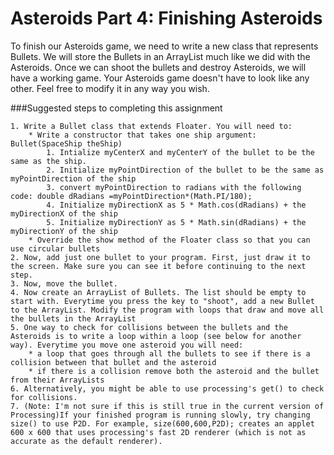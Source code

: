 # Asteroids Part 4: Finishing Asteroids

To finish our Asteroids game, we need to write a new class that represents Bullets. We will store the Bullets in an ArrayList much like we did with the Asteroids. Once we can shoot the bullets and destroy Asteroids, we will have a working game. Your Asteroids game doesn't have to look like any other. Feel free to modify it in any way you wish.

###Suggested steps to completing this assignment

    1. Write a Bullet class that extends Floater. You will need to:
        * Write a constructor that takes one ship argument: Bullet(SpaceShip theShip)
            1. Intialize myCenterX and myCenterY of the bullet to be the same as the ship.
            2. Initialize myPointDirection of the bullet to be the same as myPointDirection of the ship
            3. convert myPointDirection to radians with the following code: double dRadians =myPointDirection*(Math.PI/180);
            4. Initialize myDirectionX as 5 * Math.cos(dRadians) + the myDirectionX of the ship
            5. Initialize myDirectionY as 5 * Math.sin(dRadians) + the myDirectionY of the ship
        * Override the show method of the Floater class so that you can use circular bullets
    2. Now, add just one bullet to your program. First, just draw it to the screen. Make sure you can see it before continuing to the next step.
    3. Now, move the bullet.
    4. Now create an ArrayList of Bullets. The list should be empty to start with. Everytime you press the key to "shoot", add a new Bullet to the ArrayList. Modify the program with loops that draw and move all the bullets in the ArrayList
    5. One way to check for collisions between the bullets and the Asteroids is to write a loop within a loop (see below for another way). Everytime you move one asteroid you will need:
        * a loop that goes through all the bullets to see if there is a collision between that bullet and the asteroid
        * if there is a collision remove both the asteroid and the bullet from their ArrayLists
    6. Alternatively, you might be able to use processing's get() to check for collisions.
    7. (Note: I'm not sure if this is still true in the current version of Processing)If your finished program is running slowly, try changing size() to use P2D. For example, size(600,600,P2D); creates an applet 600 x 600 that uses processing's fast 2D renderer (which is not as accurate as the default renderer).

